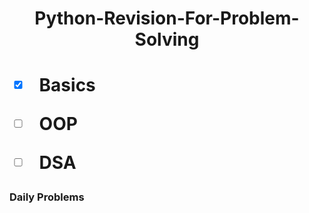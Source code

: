<h1 align="center" > Python-Revision-For-Problem-Solving <h1>

 - [x] Basics
 - [ ] OOP
 - [ ] DSA


### Daily Problems
  
